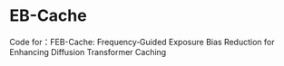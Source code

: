 # EB-Cache
Code for：FEB-Cache: Frequency‑Guided Exposure Bias Reduction for Enhancing Diffusion Transformer Caching
